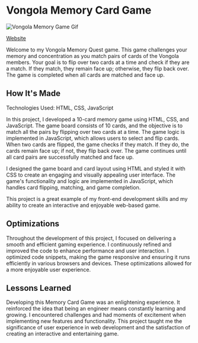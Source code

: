 # Vongola Memory Card Game

![Vongola Memory Game Gif](imgs/vongolamemoryquest.gif)

[Website](https://vongolamemoryquest.netlify.app/)


Welcome to my Vongola Memory Quest game. This game challenges your memory and concentration as you match pairs of cards of the Vongola members. Your goal is to flip over two cards at a time and check if they are a match. If they match, they remain face up; otherwise, they flip back over. The game is completed when all cards are matched and face up.


## How It's Made

Technologies Used: HTML, CSS, JavaScript

In this project, I developed a 10-card memory game using HTML, CSS, and JavaScript. The game board consists of 10 cards, and the objective is to match all the pairs by flipping over two cards at a time. The game logic is implemented in JavaScript, which allows users to select and flip cards. When two cards are flipped, the game checks if they match. If they do, the cards remain face up; if not, they flip back over. The game continues until all card pairs are successfully matched and face up.

I designed the game board and card layout using HTML and styled it with CSS to create an engaging and visually appealing user interface. The game's functionality and logic are implemented in JavaScript, which handles card flipping, matching, and game completion.

This project is a great example of my front-end development skills and my ability to create an interactive and enjoyable web-based game.

## Optimizations

Throughout the development of this project, I focused on delivering a smooth and efficient gaming experience. I continuously refined and improved the code to enhance performance and user interaction. I optimized code snippets, making the game responsive and ensuring it runs efficiently in various browsers and devices. These optimizations allowed for a more enjoyable user experience.

## Lessons Learned

Developing this Memory Card Game was an enlightening experience. It reinforced the idea that being an engineer means constantly learning and growing. I encountered challenges and had moments of excitement when implementing new features and functionality. This project taught me the significance of user experience in web development and the satisfaction of creating an interactive and entertaining game.



